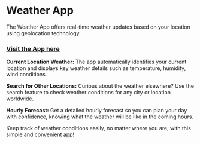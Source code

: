# Weather App

The Weather App offers real-time weather updates based on your location using geolocation technology.

### [Visit the App here](https://yasaman1993.github.io/Weather-App/)

**Current Location Weather:** The app automatically identifies your current location and displays key weather details such as temperature, humidity, wind conditions.

**Search for Other Locations:** Curious about the weather elsewhere? Use the search feature to check weather conditions for any city or location worldwide.

**Hourly Forecast:** Get a detailed hourly forecast so you can plan your day with confidence, knowing what the weather will be like in the coming hours.

Keep track of weather conditions easily, no matter where you are, with this simple and convenient app!
